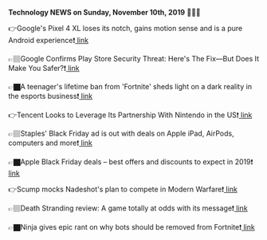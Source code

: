 <b>Technology NEWS on Sunday, November 10th, 2019</b> 📡📡📡 

👉Google's Pixel 4 XL loses its notch, gains motion sense and is a pure Android experience❗️<a href='https://www.google.com/url?rct=j&sa=t&url=https://www.columbian.com/news/2019/nov/10/googles-pixel-4-xl-loses-its-notch-gains-motion-sense-and-is-a-pure-android-experience/&ct=ga&cd=CAIyGmVjZmViYzNiZjFkNzQyNDM6Y29tOmVuOlVT&usg=AFQjCNEcuokQhBj57nEqAg0hDww55IBW2A'> link</a>

👉🏽Google Confirms Play Store Security Threat: Here's The Fix—But Does It Make You Safer?❗️<a href='https://www.google.com/url?rct=j&sa=t&url=https://www.forbes.com/sites/zakdoffman/2019/11/10/google-confirms-play-store-security-threat-heres-the-fixbut-does-it-make-you-safer/&ct=ga&cd=CAIyGmVjZmViYzNiZjFkNzQyNDM6Y29tOmVuOlVT&usg=AFQjCNEjhjDW7VImJ38D3jp9qLLbS9U5CA'> link</a>

👉🏿A teenager's lifetime ban from 'Fortnite' sheds light on a dark reality in the esports business❗️<a href='https://www.google.com/url?rct=j&sa=t&url=https://www.businessinsider.com/jarvis-fortnite-ban-epic-games-esports-ninja-2019-11&ct=ga&cd=CAIyGmVjZmViYzNiZjFkNzQyNDM6Y29tOmVuOlVT&usg=AFQjCNEJuTZ3kwD4bEpVzuX_bzJiPb6I_A'> link</a>

👉Tencent Looks to Leverage Its Partnership With Nintendo in the US❗️<a href='https://www.google.com/url?rct=j&sa=t&url=https://www.wsj.com/articles/tencent-looks-to-leverage-its-partnership-with-nintendo-in-the-u-s-11573390800&ct=ga&cd=CAIyGmVjZmViYzNiZjFkNzQyNDM6Y29tOmVuOlVT&usg=AFQjCNGgnTePMCua9iq_xuUM9j3ODWbQIA'> link</a>

👉🏽Staples' Black Friday ad is out with deals on Apple iPad, AirPods, computers and more❗️<a href='https://www.google.com/url?rct=j&sa=t&url=https://www.usatoday.com/story/money/2019/11/10/staples-black-friday-2019-apple-ipad-airpods-laptop-deals/2533375001/&ct=ga&cd=CAIyGmVjZmViYzNiZjFkNzQyNDM6Y29tOmVuOlVT&usg=AFQjCNHKk3b70n8yHEItdg5fN4xBvIi6eg'> link</a>

👉🏿Apple Black Friday deals – best offers and discounts to expect in 2019❗️<a href='https://www.google.com/url?rct=j&sa=t&url=https://www.radiotimes.com/news/2019-11-10/apple-black-friday-deals-2019/&ct=ga&cd=CAIyGmVjZmViYzNiZjFkNzQyNDM6Y29tOmVuOlVT&usg=AFQjCNE6EM9nWLqvEVUfjfnFypkdqOBJDg'> link</a>

👉Scump mocks Nadeshot's plan to compete in Modern Warfare❗️<a href='https://www.google.com/url?rct=j&sa=t&url=https://www.dexerto.com/call-of-duty/scump-mocks-nadeshots-plan-to-compete-in-modern-warfare-1233447&ct=ga&cd=CAIyGmVjZmViYzNiZjFkNzQyNDM6Y29tOmVuOlVT&usg=AFQjCNGyFmHXF7q4scJYAsfgM0wHqs7Uww'> link</a>

👉🏽Death Stranding review: A game totally at odds with its message❗️<a href='https://www.google.com/url?rct=j&sa=t&url=https://www.gq-magazine.co.uk/games/article/death-stranding-review&ct=ga&cd=CAIyGmVjZmViYzNiZjFkNzQyNDM6Y29tOmVuOlVT&usg=AFQjCNF1tM73w-a5riYCWpGyJ3nkM0W-7w'> link</a>

👉🏿Ninja gives epic rant on why bots should be removed from Fortnite❗️<a href='https://www.google.com/url?rct=j&sa=t&url=https://www.dexerto.com/fortnite/ninja-gives-epic-rant-on-why-bots-should-be-removed-from-fortnite-1233496&ct=ga&cd=CAIyGmVjZmViYzNiZjFkNzQyNDM6Y29tOmVuOlVT&usg=AFQjCNHK5-6H576gV91MQcIFWB62SgwCng'> link</a>

